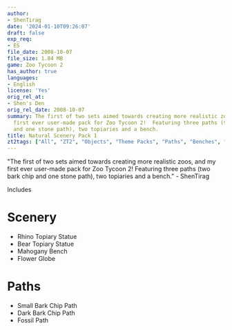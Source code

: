 ```yaml
---
author:
- ShenTirag
date: '2024-01-10T09:26:07'
draft: false
exp_req:
- ES
file_date: 2008-10-07
file_size: 1.84 MB
game: Zoo Tycoon 2
has_author: true
languages:
- English
license: 'Yes'
orig_rel_at:
- Shen's Den
orig_rel_date: 2008-10-07
summary: The first of two sets aimed towards creating more realistic zoos, and my
  first ever user-made pack for Zoo Tycoon 2!  Featuring three paths (two bark chip
  and one stone path), two topiaries and a bench.
title: Natural Scenery Pack 1
zt2tags: ["All", "ZT2", "Objects", "Theme Packs", "Paths", "Benches", "Statues", "Scenery"]
---
```




"The first of two sets aimed towards creating more realistic zoos, and my first ever user-made pack for Zoo Tycoon 2!  Featuring three paths (two bark chip and one stone path), two topiaries and a bench." 
\- ShenTirag


Includes


# Scenery
- Rhino Topiary Statue
- Bear Topiary Statue
- Mahogany Bench
- Flower Globe

# Paths
- Small Bark Chip Path
- Dark Bark Chip Path
- Fossil Path